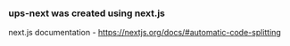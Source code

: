 ### ups-next was created using next.js
next.js documentation - https://nextjs.org/docs/#automatic-code-splitting
